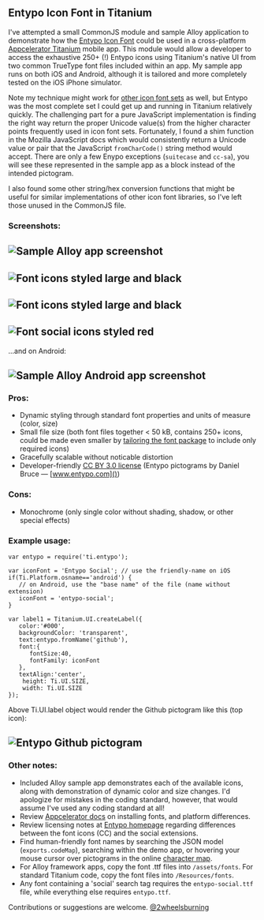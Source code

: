 ## Entypo Icon Font in Titanium

I've attempted a small CommonJS module and sample Alloy application to demonstrate how the [Entypo Icon Font](http://www.entypo.com/) could be used in a cross-platform [Appcelerator Titanium](http://www.appcelerator.com/platform/titanium-studio) mobile app.  This module would allow a developer to access the exhaustive 250+ (!) Entypo icons using Titanium's native UI from two common TrueType font files included within an app.  My sample app runs on both iOS and Android, although it is tailored and more completely tested on the iOS iPhone simulator.

Note my technique might work for [other icon font sets](http://css-tricks.com/flat-icons-icon-fonts/) as well, but Entypo was the most complete set I could get up and running in Titanium relatively quickly.  The challenging part for a pure JavaScript implementation is finding the right way return the proper Unicode value(s) from the higher character points frequently used in icon font sets.  Fortunately, I found a shim function in the Mozilla JavaScript docs which would consistently return a Unicode value or pair that the JavaScript `fromCharCode()` string method would accept.  There are only a few Enypo exceptions (`suitecase` and `cc-sa`), you will see these represented in the sample app as a block instead of the intended pictogram.

I also found some other string/hex conversion functions that might be useful for similar implementations of other icon font libraries, so I've left those unused in the CommonJS file.

### Screenshots:

![Sample Alloy app screenshot](https://lh4.googleusercontent.com/-fpui0YoE4MQ/UP0PpRXp3fI/AAAAAAAAYK4/KGhvWJzQYWw/s800/iOS%2520Simulator%2520Screen%2520shot%2520Jan%252021%252C%25202013%25209.57.52%2520AM.png)
---

![Font icons styled large and black](https://lh5.googleusercontent.com/-fH_fVjwsQRA/UP0ih5Wg-2I/AAAAAAAAYLU/4rqNPkzJAW0/s800/iOS%2520Simulator%2520Screen%2520shot%2520Jan%252021%252C%25202013%252012.08.02%2520PM.png)
---

![Font icons styled large and black](https://lh5.googleusercontent.com/-iLcpYOigpqE/UP0ih8-cjoI/AAAAAAAAYLc/j4k4Uy1AjnA/s800/iOS%2520Simulator%2520Screen%2520shot%2520Jan%252021%252C%25202013%252012.10.44%2520PM.png)
---

![Font social icons styled red](https://lh6.googleusercontent.com/-orBYawHsg98/UP0iiGWg4_I/AAAAAAAAYLY/XNWv8BNhvDQ/s800/iOS%2520Simulator%2520Screen%2520shot%2520Jan%252021%252C%25202013%252012.11.16%2520PM.png)
---
...and on Android:

![Sample Alloy Android app screenshot](https://lh4.googleusercontent.com/-hEgWe8_rgvs/UP0yO-rXnPI/AAAAAAAAYL8/8sH0gFlrGHA/s640/Screen%2520Shot%25202013-01-21%2520at%25201.17.51%2520PM.png)
---

### Pros:

- Dynamic styling through standard font properties and units of measure (color, size)
- Small file size (both font files together < 50 kB, contains 250+ icons, could be made even smaller by [tailoring the font package](http://icomoon.io/) to include only required icons)
- Gracefully scalable without noticable  distortion
- Developer-friendly [CC BY 3.0 license](http://creativecommons.org/licenses/by-sa/3.0/) (Entypo pictograms by Daniel Bruce — [www.entypo.com]())

### Cons:

- Monochrome (only single color without shading, shadow, or other special effects)

### Example usage:

	var entypo = require('ti.entypo');
	
	var iconFont = 'Entypo Social'; // use the friendly-name on iOS
	if(Ti.Platform.osname=='android') {
	   // on Android, use the "base name" of the file (name without extension)
	   iconFont = 'entypo-social';
	} 
	
	var label1 = Titanium.UI.createLabel({
	   color:'#000',
	   backgroundColor: 'transparent',
	   text:entypo.fromName('github'),
	   font:{
	      fontSize:40,
	      fontFamily: iconFont
	   },
	   textAlign:'center',
	   	height: Ti.UI.SIZE,
		width: Ti.UI.SIZE
	});

Above Ti.UI.label object would render the Github pictogram like this (top icon):

![Entypo Github pictogram](https://lh3.googleusercontent.com/-sVsijevknro/UP0PpRcg5-I/AAAAAAAAYK8/HQbUSWiY5GM/s800/iOS%2520Simulator%2520Screen%2520shot%2520Jan%252021%252C%25202013%252010.46.17%2520AM.png)
---

### Other notes:

- Included Alloy sample app demonstrates each of the available icons, along with demonstration of dynamic color and size changes.  I'd apologize for mistakes in the coding standard, however, that would assume I've used any coding standard at all!
- Review [Appcelerator docs](http://docs.appcelerator.com/titanium/latest/#!/guide/Custom_Fonts-section-29004935_CustomFonts-Usingthecustomfont) on installing fonts, and platform differences.
- Review licensing notes at [Entypo homepage](http://www.entypo.com/) regarding differences between the font icons (CC) and the social extensions.
- Find human-friendly font names by searching the JSON model (`exports.codeMap`), searching within the demo app, or hovering your mouse cursor over pictograms in the online [character map](http://www.entypo.com/characters.php).
- For Alloy framework apps, copy the font .ttf files into `/assets/fonts`.  For standard Titanium code, copy the font files into `/Resources/fonts`.
- Any font containing a 'social' search tag requires the `entypo-social.ttf` file, while everything else requires `entypo.ttf`.

Contributions or suggestions are welcome.  [@2wheelsburning](http://www.twitter.com/2wheelsburning)
